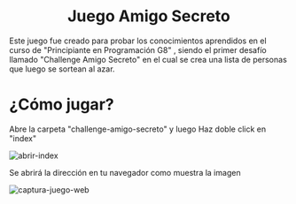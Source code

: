 <h1 align="center"> Juego Amigo Secreto </h1>
Este juego fue creado para probar los conocimientos aprendidos en el curso de "Principiante en Programación G8" , siendo el primer desafío llamado "Challenge Amigo Secreto" en el cual se crea una lista de personas que luego se sortean al azar.


<h1 align= "left"> ¿Cómo jugar? </h1>

Abre la carpeta "challenge-amigo-secreto" y luego Haz doble click en "index"

![abrir-index](https://github.com/user-attachments/assets/17d57c43-7911-4d1d-ba8d-9532c47009ab)


Se abrirá la dirección en tu navegador como muestra la imagen

![captura-juego-web](https://github.com/user-attachments/assets/3954f201-f573-4d79-ae3f-06f7b8191b45)



